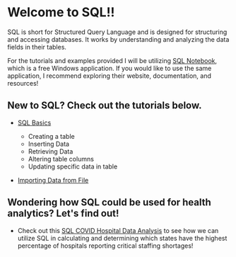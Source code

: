 # Welcome to SQL!!

SQL is short for Structured Query Language and is designed for structuring and accessing databases. It works by understanding and analyzing the data fields in their tables. 

For the tutorials and examples provided I will be utilizing [SQL Notebook](https://sqlnotebook.com/index.html), which is a free Windows application. If you would like to use the same application, I recommend exploring their website, documentation, and resources! 

## New to SQL? Check out the tutorials below. 
* [SQL Basics](https://github.gatech.edu/pages/bmclain3/Health_Analytics/SQL/sql_basics)
  * Creating a table
  * Inserting Data
  * Retrieving Data
  * Altering table columns
  * Updating specific data in table
  
* [Importing Data from File](https://github.gatech.edu/pages/bmclain3/Health_Analytics/SQL/sql_data_import)

## Wondering how SQL could be used for health analytics? Let's find out! 
* Check out this [SQL COVID Hospital Data Analysis](https://github.gatech.edu/pages/bmclain3/Health_Analytics/SQL/sql_covid_ex) to see how we can utilize SQL in calculating and determining which states have the highest percentage of hospitals reporting critical staffing shortages! 
